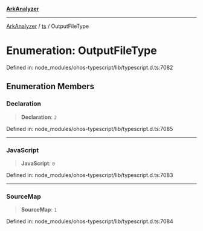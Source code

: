 [**ArkAnalyzer**](../../../../README.md)

***

[ArkAnalyzer](../../../../globals.md) / [ts](../README.md) / OutputFileType

# Enumeration: OutputFileType

Defined in: node\_modules/ohos-typescript/lib/typescript.d.ts:7082

## Enumeration Members

### Declaration

> **Declaration**: `2`

Defined in: node\_modules/ohos-typescript/lib/typescript.d.ts:7085

***

### JavaScript

> **JavaScript**: `0`

Defined in: node\_modules/ohos-typescript/lib/typescript.d.ts:7083

***

### SourceMap

> **SourceMap**: `1`

Defined in: node\_modules/ohos-typescript/lib/typescript.d.ts:7084
